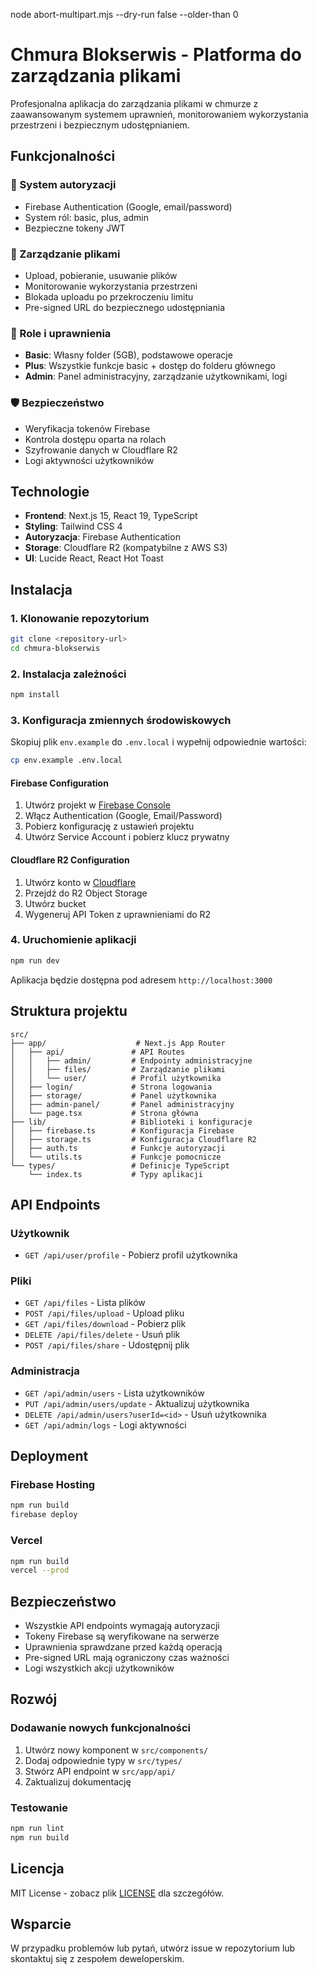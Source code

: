 node abort-multipart.mjs --dry-run false --older-than 0

# Chmura Blokserwis - Platforma do zarządzania plikami

Profesjonalna aplikacja do zarządzania plikami w chmurze z zaawansowanym systemem uprawnień, monitorowaniem wykorzystania przestrzeni i bezpiecznym udostępnianiem.

## Funkcjonalności

### 🔐 System autoryzacji
- Firebase Authentication (Google, email/password)
- System ról: basic, plus, admin
- Bezpieczne tokeny JWT

### 📁 Zarządzanie plikami
- Upload, pobieranie, usuwanie plików
- Monitorowanie wykorzystania przestrzeni
- Blokada uploadu po przekroczeniu limitu
- Pre-signed URL do bezpiecznego udostępniania

### 👥 Role i uprawnienia
- **Basic**: Własny folder (5GB), podstawowe operacje
- **Plus**: Wszystkie funkcje basic + dostęp do folderu głównego
- **Admin**: Panel administracyjny, zarządzanie użytkownikami, logi

### 🛡️ Bezpieczeństwo
- Weryfikacja tokenów Firebase
- Kontrola dostępu oparta na rolach
- Szyfrowanie danych w Cloudflare R2
- Logi aktywności użytkowników

## Technologie

- **Frontend**: Next.js 15, React 19, TypeScript
- **Styling**: Tailwind CSS 4
- **Autoryzacja**: Firebase Authentication
- **Storage**: Cloudflare R2 (kompatybilne z AWS S3)
- **UI**: Lucide React, React Hot Toast

## Instalacja

### 1. Klonowanie repozytorium
```bash
git clone <repository-url>
cd chmura-blokserwis
```

### 2. Instalacja zależności
```bash
npm install
```

### 3. Konfiguracja zmiennych środowiskowych
Skopiuj plik `env.example` do `.env.local` i wypełnij odpowiednie wartości:

```bash
cp env.example .env.local
```

#### Firebase Configuration
1. Utwórz projekt w [Firebase Console](https://console.firebase.google.com/)
2. Włącz Authentication (Google, Email/Password)
3. Pobierz konfigurację z ustawień projektu
4. Utwórz Service Account i pobierz klucz prywatny

#### Cloudflare R2 Configuration
1. Utwórz konto w [Cloudflare](https://cloudflare.com/)
2. Przejdź do R2 Object Storage
3. Utwórz bucket
4. Wygeneruj API Token z uprawnieniami do R2

### 4. Uruchomienie aplikacji
```bash
npm run dev
```

Aplikacja będzie dostępna pod adresem `http://localhost:3000`

## Struktura projektu

```
src/
├── app/                    # Next.js App Router
│   ├── api/               # API Routes
│   │   ├── admin/         # Endpointy administracyjne
│   │   ├── files/         # Zarządzanie plikami
│   │   └── user/          # Profil użytkownika
│   ├── login/             # Strona logowania
│   ├── storage/           # Panel użytkownika
│   ├── admin-panel/       # Panel administracyjny
│   └── page.tsx           # Strona główna
├── lib/                   # Biblioteki i konfiguracje
│   ├── firebase.ts        # Konfiguracja Firebase
│   ├── storage.ts         # Konfiguracja Cloudflare R2
│   ├── auth.ts            # Funkcje autoryzacji
│   └── utils.ts           # Funkcje pomocnicze
└── types/                 # Definicje TypeScript
    └── index.ts           # Typy aplikacji
```

## API Endpoints

### Użytkownik
- `GET /api/user/profile` - Pobierz profil użytkownika

### Pliki
- `GET /api/files` - Lista plików
- `POST /api/files/upload` - Upload pliku
- `GET /api/files/download` - Pobierz plik
- `DELETE /api/files/delete` - Usuń plik
- `POST /api/files/share` - Udostępnij plik

### Administracja
- `GET /api/admin/users` - Lista użytkowników
- `PUT /api/admin/users/update` - Aktualizuj użytkownika
- `DELETE /api/admin/users?userId=<id>` - Usuń użytkownika
- `GET /api/admin/logs` - Logi aktywności

## Deployment

### Firebase Hosting
```bash
npm run build
firebase deploy
```

### Vercel
```bash
npm run build
vercel --prod
```

## Bezpieczeństwo

- Wszystkie API endpoints wymagają autoryzacji
- Tokeny Firebase są weryfikowane na serwerze
- Uprawnienia sprawdzane przed każdą operacją
- Pre-signed URL mają ograniczony czas ważności
- Logi wszystkich akcji użytkowników

## Rozwój

### Dodawanie nowych funkcjonalności
1. Utwórz nowy komponent w `src/components/`
2. Dodaj odpowiednie typy w `src/types/`
3. Stwórz API endpoint w `src/app/api/`
4. Zaktualizuj dokumentację

### Testowanie
```bash
npm run lint
npm run build
```

## Licencja

MIT License - zobacz plik [LICENSE](LICENSE) dla szczegółów.

## Wsparcie

W przypadku problemów lub pytań, utwórz issue w repozytorium lub skontaktuj się z zespołem deweloperskim.
